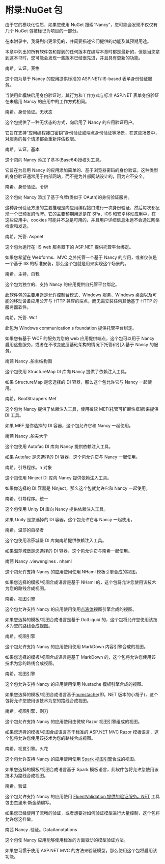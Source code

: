 # 附录:NuGet 包

由于它的模块化性质，如果您使用 NuGet 搜索“Nancy”，您可能会发现不仅仅有几个 NuGet 包被标记为项目的一部分。

在本附录中，我将列出更常见的，并简要描述它们提供的功能及其预期用途。

本章中列出的所有软件包和提到的任何版本在编写本章时都是最新的，但是当您拿到这本书时，您可能会发现一些版本已经很先进，并且具有更新的功能。

南希。认证。表格

这个包为基于 Nancy 的应用提供标准的 ASP.NET/IIS-based 表单身份验证服务。

当使用此模块启用身份验证时，其行为和工作方式与标准 ASP.NET 表单身份验证在未启用 Nancy 的应用中的工作方式相同。

南希。身份验证。无状态

这个包提供了一种无状态的方式，向启用了 Nancy 的应用验证用户。

它旨在支持“应用编程接口密钥”身份验证或端点身份验证等场景，在这些场景中，对服务的每个请求都会重新评估权限。

南希。认证。基本

这个包向 Nancy 添加了基本(Base64)授权头工具。

它旨在为启用 Nancy 的应用添加简单的、基于浏览器密码的身份验证。这种类型的身份验证通常用于内部网站，而不是为外部网站设计的，因为它不安全。

南希。身份验证。令牌

这个包向 Nancy 添加了基于令牌(类似于 OAuth)的身份验证服务。

这种身份验证方法的主要推理是向应用编程接口进行一次身份验证，然后每次都呈现一个已颁发的令牌。它的主要预期用途是在 SPa、iOS 和安卓移动应用中，在这些应用中，cookies 可能并不总是可用的，并且用户详细信息永远不会通过网络检索和发送。

南希。托管. Aspnet

这个包为运行在 IIS web 服务器下的 ASP.NET 提供托管平台绑定。

如果您希望在 Webforms、MVC 之外托管一个基于 Nancy 的应用，或者仅仅是一个基于 IIS 的标准安装，那么这个包就是用来实现这个场景的。

南希。主持，自我

这个包为独立的、支持 Nancy 的应用提供自托管平台绑定。

此软件包的主要用途是允许控制台模式、Windows 服务、Windows 桌面以及可能的移动设备应用公开与 HTTP 兼容的端点，而无需安装任何其他基于 HTTP 的服务器软件。

南希。托管. Wcf

此包为 Windows communication s foundation 提供托管平台绑定。

如果您有基于 WCF 的服务为您的 web 应用提供端点，这个包可以用于 Nancy 启用这些服务，或者在不改变底层基础架构的情况下托管和引入基于 Nancy 的服务。

南茜 Nancy .船主结构图

这个包使用 StructureMap DI 库向 Nancy 提供了依赖注入工具。

如果 StructureMap 是您选择的 DI 容器，那么这个包允许它与 Nancy 一起使用。

南希。BootStrappers.Mef

这个包为 Nancy 提供了依赖注入工具，使用微软 MEF(托管可扩展性框架)来提供 DI 工具。

如果 MEF 是你选择的 DI 容器，这个包允许它和 Nancy 一起使用。

南茜 Nancy .船夫大学

这个包使用 Autofac DI 库向 Nancy 提供依赖注入工具。

如果 Autofac 是您选择的 DI 容器，这个包允许它与 Nancy 一起使用。

南希。引导程序。n 对象

这个包使用 Ninject DI 库向 Nancy 提供依赖注入工具。

如果你选择的 DI 容器是 Ninject，那么这个包就允许它和 Nancy 一起使用。

南希。引导程序。统一

这个包使用 Unity DI 库向 Nancy 提供依赖注入工具。

如果 Unity 是您选择的 DI 容器，这个包允许它与 Nancy 一起使用。

南希。温莎的自举者

这个包使用温莎城堡 DI 库向南希提供依赖注入工具。

如果温莎城堡是您选择的 DI 容器，这个包允许它与南希一起使用。

南茜 Nancy .viewengines . nhaml

这个包允许支持 Nancy 的应用使用使用 NHaml 模板引擎合成的视图。

如果您选择的模板/视图合成语言是基于 NHaml 的，这个包将允许您使用该技术为您的路线合成视图。

南希。视图引擎

这个包允许支持 Nancy 的应用使用使用[点液体](http://dotliquidmarkup.org/)视图引擎合成的视图。

如果您选择的模板/视图合成语言是基于 DotLiquid 的，这个包将允许您使用该技术为您的路线合成视图。

南希。视图引擎

这个包允许支持 Nancy 的应用使用使用 MarkDown 内容引擎合成的视图。

如果您选择的模板/视图合成语言是基于 MarkDown 的，这个包将允许您使用该技术为您的路线合成视图。

南希。视图引擎

这个包允许支持 Nancy 的应用使用使用 Nustache 模板引擎合成的视图。

如果您选择的模板/视图合成语言基于[numstache](https://github.com/jdiamond/Nustache)(即。NET 版本的小胡子)，这个包将允许您使用该技术为您的路线合成视图。

南希。视图引擎，剃刀

这个包允许支持 Nancy 的应用使用由微软 Razor 视图引擎组成的视图。

如果您选择的模板/视图合成语言基于标准的 ASP.NET MVC Razor 模板语言，这个包将允许您使用该技术为您的路线合成视图。

南希。视觉引擎。火花

这个包允许支持 Nancy 的应用使用使用 [Spark 视图引擎](https://github.com/SparkViewEngine)合成的视图。

如果您选择的模板/视图合成语言基于 Spark 模板语言，此软件包将允许您使用该技术为路线合成视图。

南希。验证

这个包允许支持 Nancy 的应用使用 [FluentValidation 提供的验证服务。NET](https://github.com/JeremySkinner/FluentValidation) 工具包由杰里米·斯金纳编写。

如果您已经使用了流畅的验证，或者想要对如何验证模型进行大量控制，这个包将允许您这样做。

南茜 Nancy .验证。DataAnnotations

这个包使 Nancy 应用能够使用标准的方面驱动的模型验证方法。

如果您习惯于使用 ASP.NET MVC 的方法来验证模型，那么使用这个包将启用该功能。